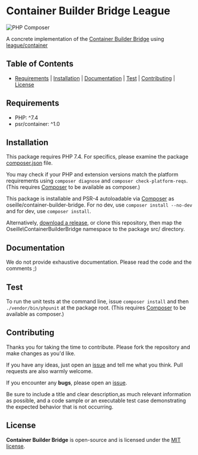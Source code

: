 # Container Builder Bridge League

![PHP Composer](https://github.com/oseille/container-builder-bridge-league/workflows/PHP%20Composer/badge.svg?branch=master)

A concrete implementation of the [Container Builder Bridge](https://github.com/oseille/container-builder-bridge) using [league/container](https://github.com/thephpleague/container)

## Table of Contents

- [Requirements](#requirements) | [Installation](#installation) | [Documentation](#documentation) | [Test](#test) | [Contributing](#contributing) | [License](#license)

## Requirements

- PHP: ^7.4
- psr/container: ^1.0

## Installation

This package requires PHP 7.4. For specifics, please examine the package [composer.json](https://github.com/oseille/container-builder-bridge/blob/master/composer.json) file.

You may check if your PHP and extension versions match the platform requirements using `composer diagnose` and `composer check-platform-reqs`. (This requires [Composer](https://getcomposer.org/) to be available as composer.)

This package is installable and PSR-4 autoloadable via [Composer](https://getcomposer.org/) as oseille/container-builder-bridge. For no dev, use `composer install --no-dev` and for dev, use `composer install`.

Alternatively, [download a release](https://github.com/oseille/container-builder-bridge/releases), or clone this repository, then map the Oseille\ContainerBuilderBridge namespace to the package src/ directory.

## Documentation

We do not provide exhaustive documentation. Please read the code and the comments ;)

## Test

To run the unit tests at the command line, issue `composer install` and then `./vendor/bin/phpunit` at the package root. (This requires [Composer](https://getcomposer.org/) to be available as composer.)

## Contributing

Thanks you for taking the time to contribute. Please fork the repository and make changes as you'd like.

If you have any ideas, just open an [issue](https://github.com/oseille/container-builder-bridge/issues) and tell me what you think. Pull requests are also warmly welcome.

If you encounter any **bugs**, please open an [issue](https://github.com/oseille/container-builder-bridge/issues).

Be sure to include a title and clear description,as much relevant information as possible, and a code sample or an executable test case demonstrating the expected behavior that is not occurring.

## License

**Container Builder Bridge** is open-source and is licensed under the [MIT license](LICENSE).
